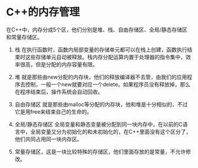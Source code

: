 # C++的内存管理
在C++中，内存分成5个区，他们分别是堆、栈、自由存储区、全局/静态存储区和常量存储区。

1. 栈
在执行函数时，函数内局部变量的存储单元都可以在栈上创建，函数执行结束时这些存储单元自动被释放。栈内存分配运算内置于处理器的指令集中，效率很高，但是分配的内存容量有限。

2. 堆
就是那些由new分配的内存块，他们的释放编译器不去管，由我们的应用程序去控制，一般一个new就要对应一个delete。如果程序员没有释放掉，那么在程序结束后，操作系统会自动回收。

3. 自由存储区
就是那些由malloc等分配的内存块，他和堆是十分相似的，不过它是用free来结束自己的生命的。

4. 全局/静态存储区
全局变量和静态变量被分配到同一块内存中，在以前的C语言中，全局变量又分为初始化的和未初始化的，在C++里面没有这个区分了，他们共同占用同一块内存区。

5. 常量存储区，这是一块比较特殊的存储区，他们里面存放的是常量，不允许修改。
